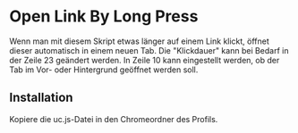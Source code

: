 # Open Link By Long Press
Wenn man mit diesem Skript etwas länger auf einem Link klickt, öffnet dieser automatisch in einem neuen Tab. Die "Klickdauer" kann bei Bedarf in der 
Zeile 23 geändert werden. In Zeile 10 kann eingestellt werden, ob der Tab im Vor- oder Hintergrund geöffnet werden soll.

## Installation
Kopiere die uc.js-Datei in den Chromeordner des Profils.